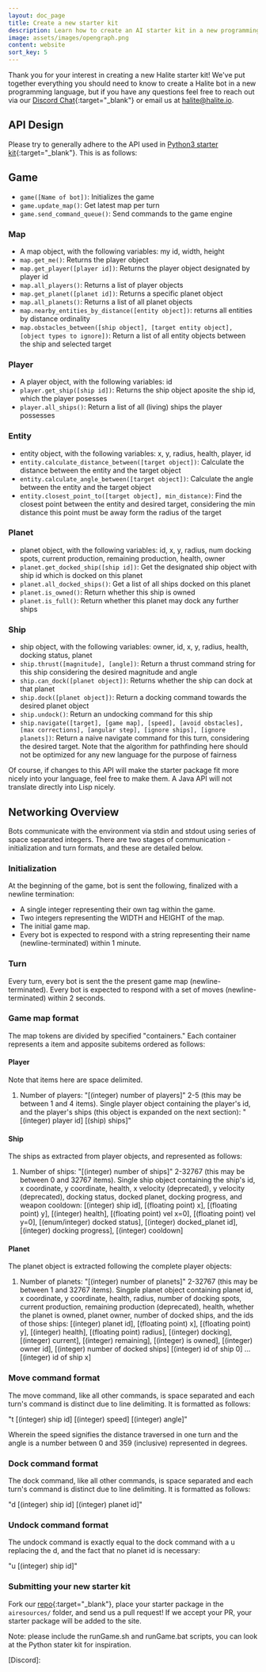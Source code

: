 ```yaml
---
layout: doc_page
title: Create a new starter kit
description: Learn how to create an AI starter kit in a new programming language for the Halite Challenge
image: assets/images/opengraph.png
content: website
sort_key: 5
---
```

Thank you for your interest in creating a new Halite starter kit! We've put together everything you should need to know to create a Halite bot in a new programming language, but if you have any questions feel free to reach out via our [Discord Chat](https://discordapp.com/invite/EqW8DCB){:target="_blank"} or email us at <halite@halite.io>.


## API Design

Please try to generally adhere to the API used in [Python3 starter kit](https://github.com/HaliteChallenge/Halite-II/tree/master/airesources/Python3){:target="_blank"}. This is as follows:

## Game
- `game([Name of bot])`: Initializes the game
- `game.update_map()`: Get latest map per turn
- `game.send_command_queue()`: Send commands to the game engine

### Map
- A map object, with the following variables: my id, width, height
- `map.get_me()`: Returns the player object
- `map.get_player([player id])`: Returns the player object designated by player id
- `map.all_players()`: Returns a list of player objects
- `map.get_planet([planet id])`: Returns a specific planet object
- `map.all_planets()`: Returns a list of all planet objects
- `map.nearby_entities_by_distance([entity object])`: returns all entities by distance ordinality
- `map.obstacles_between([ship object], [target entity object], [object types to ignore])`: Return a list of all entity objects between the ship and selected target

### Player
- A player object, with the following variables: id
- `player.get_ship([ship id])`: Returns the ship object aposite the ship id, which the player posesses
- `player.all_ships()`: Return a list of all (living) ships the player possesses

### Entity
- entity object, with the following variables: x, y, radius, health, player, id
- `entity.calculate_distance_between([target object])`: Calculate the distance between the entity and the target object
- `entity.calculate_angle_between([target object])`: Calculate the angle between the entity and the target object
- `entity.closest_point_to([target object], min_distance)`: Find the closest point between the entity and desired target, considering the min distance this point must be away form the radius of the target

### Planet
- planet object, with the following variables: id, x, y, radius, num docking spots, current production, remaining production, health, owner
- `planet.get_docked_ship([ship id])`: Get the designated ship object with ship id which is docked on this planet
- `planet.all_docked_ships()`: Get a list of all ships docked on this planet
- `planet.is_owned()`: Return whether this ship is owned
- `planet.is_full()`: Return whether this planet may dock any further ships

### Ship
- ship object, with the following variables: owner, id, x, y, radius, health, docking status, planet
- `ship.thrust([magnitude], [angle])`: Return a thrust command string for this ship considering the desired magnitude and angle
- `ship.can_dock([planet object])`: Returns whether the ship can dock at that planet
- `ship.dock([planet object])`: Return a docking command towards the desired planet object
- `ship.undock()`: Return an undocking command for this ship
- `ship.navigate([target], [game map], [speed], [avoid obstacles], [max corrections], [angular step], [ignore ships], [ignore planets])`: Return a naive navigate command for this turn, considering the desired target. Note that the algorithm for pathfinding here should not be optimized for any new language for the purpose of fairness

Of course, if changes to this API will make the starter package fit more nicely into your language, feel free to make them. A Java API will not translate directly into Lisp nicely.

## Networking Overview
Bots communicate with the environment via stdin and stdout using series of space separated integers. There are two stages of communication - initialization and turn formats, and these are detailed below.

### Initialization
At the beginning of the game, bot is sent the following, finalized with a newline termination:

- A single integer representing their own tag within the game.
- Two integers representing the WIDTH and HEIGHT of the map.
- The initial game map.
- Every bot is expected to respond with a string representing their name (newline-terminated) within 1 minute.

### Turn
Every turn, every bot is sent the the present game map (newline-terminated). Every bot is expected to respond with a set of moves (newline-terminated) within 2 seconds.

### Game map format
The map tokens are divided by specified "containers." Each container represents a item and apposite subitems ordered as follows:

#### Player
Note that items here are space delimited.
1. Number of players: "[(integer) number of players]"
2-5 (this may be between 1 and 4 items). Single player object containing the player's id, and the player's ships (this object is expanded on the next section): "[(integer) player id] [(ship) ships]"

#### Ship
The ships as extracted from player objects, and represented as follows:
1. Number of ships: "[(integer) number of ships]"
2-32767 (this may be between 0 and 32767 items). Single ship object containing the ship's id, x coordinate, y coordinate, health, x velocity (deprecated), y velocity (deprecated), docking status, docked planet, docking progress, and weapon cooldown: [(integer) ship id], [(floating point) x], [(floating point) y], [(integer) health], [(floating point) vel x=0], [(floating point) vel y=0], [(enum/integer) docked status], [(integer) docked_planet id], [(integer) docking progress], [(integer) cooldown] 

#### Planet
The planet object is extracted following the complete player objects:
1. Number of planets: "[(integer) number of planets]"
2-32767 (this may be between 1 and 32767 items). Singple planet object containing planet id, x coordinate, y coordinate, health, radius, number of docking spots, current production, remaining production (deprecated), health, whether the planet is owned, planet owner, number of docked ships, and the ids of those ships: [(integer) planet id], [(floating point) x], [(floating point) y], [(integer) health], [(floating point) radius], [(integer) docking], [(integer) current], [(integer) remaining], [(integer) is owned], [(integer) owner id], [(integer) number of docked ships] [(integer) id of ship 0] ... [(integer) id of ship x]

### Move command format
The move command, like all other commands, is space separated and each turn's command is distinct due to line delimiting. It is formatted as follows:

"t [(integer) ship id] [(integer) speed] [(integer) angle]"

Wherein the speed signifies the distance traversed in one turn and the angle is a number between 0 and 359 (inclusive) represented in degrees.

### Dock command format
The dock command, like all other commands, is space separated and each turn's command is distinct due to line delimiting. It is formatted as follows:

"d [(integer) ship id] [(integer) planet id]"

### Undock command format
The undock command is exactly equal to the dock command with a u replacing the d, and the fact that no planet id is necessary:

"u [(integer) ship id]"

### Submitting your new starter kit

Fork our [repo](https://github.com/HaliteChallenge/Halite-II/tree/master/airesources/Python3){:target="_blank"}, place your starter package in the `airesources/` folder, and send us a pull request! If we accept your PR, your starter package will be added to the site.

Note: please include the runGame.sh and runGame.bat scripts, you can look at the Python stater kit for inspiration.

[Discord]:
